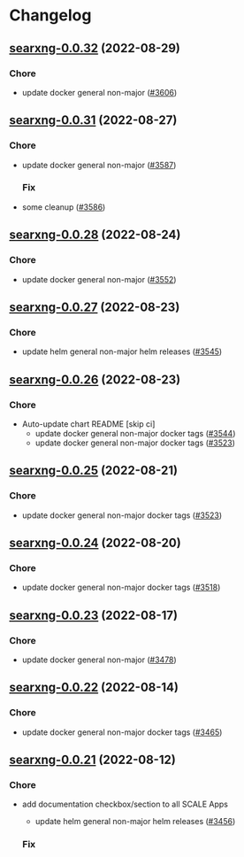 # Changelog



## [searxng-0.0.32](https://github.com/truecharts/charts/compare/searxng-0.0.31...searxng-0.0.32) (2022-08-29)

### Chore

- update docker general non-major ([#3606](https://github.com/truecharts/charts/issues/3606))




## [searxng-0.0.31](https://github.com/truecharts/charts/compare/searxng-0.0.28...searxng-0.0.31) (2022-08-27)

### Chore

- update docker general non-major ([#3587](https://github.com/truecharts/charts/issues/3587))

  ### Fix

- some cleanup ([#3586](https://github.com/truecharts/charts/issues/3586))




## [searxng-0.0.28](https://github.com/truecharts/charts/compare/searxng-0.0.27...searxng-0.0.28) (2022-08-24)

### Chore

- update docker general non-major ([#3552](https://github.com/truecharts/charts/issues/3552))




## [searxng-0.0.27](https://github.com/truecharts/charts/compare/searxng-0.0.26...searxng-0.0.27) (2022-08-23)

### Chore

- update helm general non-major helm releases ([#3545](https://github.com/truecharts/charts/issues/3545))




## [searxng-0.0.26](https://github.com/truecharts/charts/compare/searxng-0.0.24...searxng-0.0.26) (2022-08-23)

### Chore

- Auto-update chart README [skip ci]
  - update docker general non-major docker tags ([#3544](https://github.com/truecharts/charts/issues/3544))
  - update docker general non-major docker tags ([#3523](https://github.com/truecharts/charts/issues/3523))




## [searxng-0.0.25](https://github.com/truecharts/charts/compare/searxng-0.0.24...searxng-0.0.25) (2022-08-21)

### Chore

- update docker general non-major docker tags ([#3523](https://github.com/truecharts/charts/issues/3523))




## [searxng-0.0.24](https://github.com/truecharts/charts/compare/searxng-0.0.23...searxng-0.0.24) (2022-08-20)

### Chore

- update docker general non-major docker tags ([#3518](https://github.com/truecharts/charts/issues/3518))




## [searxng-0.0.23](https://github.com/truecharts/charts/compare/searxng-0.0.22...searxng-0.0.23) (2022-08-17)

### Chore

- update docker general non-major ([#3478](https://github.com/truecharts/charts/issues/3478))




## [searxng-0.0.22](https://github.com/truecharts/charts/compare/searxng-0.0.21...searxng-0.0.22) (2022-08-14)

### Chore

- update docker general non-major docker tags ([#3465](https://github.com/truecharts/charts/issues/3465))




## [searxng-0.0.21](https://github.com/truecharts/charts/compare/searxng-0.0.20...searxng-0.0.21) (2022-08-12)

### Chore

- add documentation checkbox/section to all SCALE Apps
  - update helm general non-major helm releases ([#3456](https://github.com/truecharts/charts/issues/3456))

  ### Fix
